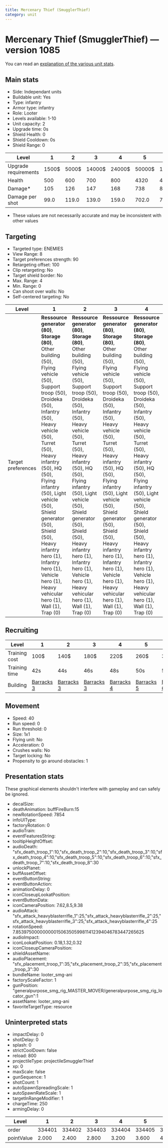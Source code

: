 ```yaml
---
title: Mercenary Thief (SmugglerThief)
category: unit
---
```


# Mercenary Thief (SmugglerThief) — version 1085

You can read an [explanation  of the various unit stats](unitexplained.md).

## Main stats

  * Side: Independant units
  * Buildable unit: Yes
  * Type: infantry
  * Armor type: infantry
  * Role: Looter
  * Levels available: 1-10
  * Unit capacity: 2
  * Upgrade time: 0s
  * Shield Health: 0
  * Shield Cooldown: 0s
  * Shield Range: 0

|Level               |1    |2    |3     |4     |5     |6      |7      |8      |9       |10      |
|--------------------|-----|-----|------|------|------|-------|-------|-------|--------|--------|
|Upgrade requirements|1500$|5000$|14000$|24000$|50000$|100000$|200000$|750000$|2000000$|4000000$|
|Health              |500  |600  |700   |800   |4320  |4800   |5280   |5760   |6240    |7200    |
|Damage*             |105  |126  |147   |168   |738   |819    |901    |983    |1065    |1229    |
|Damage per shot     |99.0 |119.0|139.0 |159.0 |702.0 |779.0  |858.0  |936.0  |1014.0  |1170.0  |

* These values are not necessarily accurate and may be inconsistent with other values

## Targeting

  * Targeted type: ENEMIES
  * View Range: 8
  * Target preferences strength: 90
  * Retargeting offset: 100
  * Clip retargeting: No
  * Target shield border: No
  * Max. Range: 4
  * Min. Range: 0
  * Can shoot over walls: No
  * Self-centered targeting: No

|Level             |1                                                                                                                                                                                                                                                                                                                                                                                                  |2                                                                                                                                                                                                                                                                                                                                                                                                  |3                                                                                                                                                                                                                                                                                                                                                                                                  |4                                                                                                                                                                                                                                                                                                                                                                                                  |5                                                                                                                                                                                                                                                                                                                                                                                                      |6                                                                                                                                                                                                                                                                                                                                                                                                      |7                                                                                                                                                                                                                                                                                                                                                                                                      |8                                                                                                                                                                                                                                                                                                                                                                                                      |9                                                                                                                                                                                                                                                                                                                                                                                                      |10                                                                                                                                                                                                                                                                                                                                                                                                     |
|------------------|---------------------------------------------------------------------------------------------------------------------------------------------------------------------------------------------------------------------------------------------------------------------------------------------------------------------------------------------------------------------------------------------------|---------------------------------------------------------------------------------------------------------------------------------------------------------------------------------------------------------------------------------------------------------------------------------------------------------------------------------------------------------------------------------------------------|---------------------------------------------------------------------------------------------------------------------------------------------------------------------------------------------------------------------------------------------------------------------------------------------------------------------------------------------------------------------------------------------------|---------------------------------------------------------------------------------------------------------------------------------------------------------------------------------------------------------------------------------------------------------------------------------------------------------------------------------------------------------------------------------------------------|-------------------------------------------------------------------------------------------------------------------------------------------------------------------------------------------------------------------------------------------------------------------------------------------------------------------------------------------------------------------------------------------------------|-------------------------------------------------------------------------------------------------------------------------------------------------------------------------------------------------------------------------------------------------------------------------------------------------------------------------------------------------------------------------------------------------------|-------------------------------------------------------------------------------------------------------------------------------------------------------------------------------------------------------------------------------------------------------------------------------------------------------------------------------------------------------------------------------------------------------|-------------------------------------------------------------------------------------------------------------------------------------------------------------------------------------------------------------------------------------------------------------------------------------------------------------------------------------------------------------------------------------------------------|-------------------------------------------------------------------------------------------------------------------------------------------------------------------------------------------------------------------------------------------------------------------------------------------------------------------------------------------------------------------------------------------------------|-------------------------------------------------------------------------------------------------------------------------------------------------------------------------------------------------------------------------------------------------------------------------------------------------------------------------------------------------------------------------------------------------------|
|Target preferences|**Ressource generator (80)**, **Storage (80)**, Other building (50), Flying vehicle (50), Support troop (50), Droideka (50), Infantry (50), Heavy vehicle (50), Turret (50), Heavy infantry (50), HQ (50), Flying infantry (50), Light vehicle (50), Shield generator (50), Shield (50), Heavy infantry hero (1), Infantry hero (1), Vehicle hero (1), Heavy vehicular hero (1), Wall (1), Trap (0)|**Ressource generator (80)**, **Storage (80)**, Other building (50), Flying vehicle (50), Support troop (50), Droideka (50), Infantry (50), Heavy vehicle (50), Turret (50), Heavy infantry (50), HQ (50), Flying infantry (50), Light vehicle (50), Shield generator (50), Shield (50), Heavy infantry hero (1), Infantry hero (1), Vehicle hero (1), Heavy vehicular hero (1), Wall (1), Trap (0)|**Ressource generator (80)**, **Storage (80)**, Other building (50), Flying vehicle (50), Support troop (50), Droideka (50), Infantry (50), Heavy vehicle (50), Turret (50), Heavy infantry (50), HQ (50), Flying infantry (50), Light vehicle (50), Shield generator (50), Shield (50), Heavy infantry hero (1), Infantry hero (1), Vehicle hero (1), Heavy vehicular hero (1), Wall (1), Trap (0)|**Ressource generator (80)**, **Storage (80)**, Other building (50), Flying vehicle (50), Support troop (50), Droideka (50), Infantry (50), Heavy vehicle (50), Turret (50), Heavy infantry (50), HQ (50), Flying infantry (50), Light vehicle (50), Shield generator (50), Shield (50), Heavy infantry hero (1), Infantry hero (1), Vehicle hero (1), Heavy vehicular hero (1), Wall (1), Trap (0)|**Ressource generator (80)**, **Storage (80)**, Heavy infantry hero (50), Other building (50), Flying vehicle (50), Infantry hero (50), Support troop (50), Droideka (50), Infantry (50), Heavy vehicle (50), Turret (50), Heavy infantry (50), Vehicle hero (50), HQ (50), Heavy vehicular hero (50), Flying infantry (50), Light vehicle (50), Shield generator (50), Shield (50), Wall (1), Trap (0)|**Ressource generator (80)**, **Storage (80)**, Heavy infantry hero (50), Other building (50), Flying vehicle (50), Infantry hero (50), Support troop (50), Droideka (50), Infantry (50), Heavy vehicle (50), Turret (50), Heavy infantry (50), Vehicle hero (50), HQ (50), Heavy vehicular hero (50), Flying infantry (50), Light vehicle (50), Shield generator (50), Shield (50), Wall (1), Trap (0)|**Ressource generator (80)**, **Storage (80)**, Heavy infantry hero (50), Other building (50), Flying vehicle (50), Infantry hero (50), Support troop (50), Droideka (50), Infantry (50), Heavy vehicle (50), Turret (50), Heavy infantry (50), Vehicle hero (50), HQ (50), Heavy vehicular hero (50), Flying infantry (50), Light vehicle (50), Shield generator (50), Shield (50), Wall (1), Trap (0)|**Ressource generator (80)**, **Storage (80)**, Heavy infantry hero (50), Other building (50), Flying vehicle (50), Infantry hero (50), Support troop (50), Droideka (50), Infantry (50), Heavy vehicle (50), Turret (50), Heavy infantry (50), Vehicle hero (50), HQ (50), Heavy vehicular hero (50), Flying infantry (50), Light vehicle (50), Shield generator (50), Shield (50), Wall (1), Trap (0)|**Ressource generator (80)**, **Storage (80)**, Heavy infantry hero (50), Other building (50), Flying vehicle (50), Infantry hero (50), Support troop (50), Droideka (50), Infantry (50), Heavy vehicle (50), Turret (50), Heavy infantry (50), Vehicle hero (50), HQ (50), Heavy vehicular hero (50), Flying infantry (50), Light vehicle (50), Shield generator (50), Shield (50), Wall (1), Trap (0)|**Ressource generator (80)**, **Storage (80)**, Heavy infantry hero (50), Other building (50), Flying vehicle (50), Infantry hero (50), Support troop (50), Droideka (50), Infantry (50), Heavy vehicle (50), Turret (50), Heavy infantry (50), Vehicle hero (50), HQ (50), Heavy vehicular hero (50), Flying infantry (50), Light vehicle (50), Shield generator (50), Shield (50), Wall (1), Trap (0)|

## Recruiting

|Level        |1                                  |2                                  |3                                  |4                                  |5                                  |6                                  |7                                  |8                                  |9                                  |10                                  |
|-------------|-----------------------------------|-----------------------------------|-----------------------------------|-----------------------------------|-----------------------------------|-----------------------------------|-----------------------------------|-----------------------------------|-----------------------------------|------------------------------------|
|Training cost|100$                               |140$                               |180$                               |220$                               |260$                               |300$                               |340$                               |380$                               |420$                               |460$                                |
|Training time|42s                                |44s                                |46s                                |48s                                |50s                                |52s                                |54s                                |56s                                |58s                                |1m                                  |
|Building     |[Barracks 3](smugglerBarracks.html)|[Barracks 3](smugglerBarracks.html)|[Barracks 3](smugglerBarracks.html)|[Barracks 4](smugglerBarracks.html)|[Barracks 5](smugglerBarracks.html)|[Barracks 6](smugglerBarracks.html)|[Barracks 7](smugglerBarracks.html)|[Barracks 8](smugglerBarracks.html)|[Barracks 9](smugglerBarracks.html)|[Barracks 10](smugglerBarracks.html)|

## Movement

  * Speed: 40
  * Run speed: 0
  * Run threshold: 0
  * Size: 1x1
  * Flying unit: No
  * Acceleration: 0
  * Crushes walls: No
  * Target locking: No
  * Propensity to go around obstacles: 1

## Presentation stats

These graphical elements shouldn't interfere with gameplay and can safely be ignored.

  * decalSize: 
  * deathAnimation: buffFireBurn:15
  * newRotationSpeed: 7854
  * infoUIType: 
  * factoryRotation: 0
  * audioTrain: 
  * eventFeaturesString: 
  * tooltipHeightOffset: 
  * audioDeath: "sfx_death_troop_1":10,"sfx_death_troop_2":10,"sfx_death_troop_3":10,"sfx_death_troop_4":10,"sfx_death_troop_5":10,"sfx_death_troop_6":10,"sfx_death_troop_7":10,"sfx_death_troop_8":30
  * unlockPlanet: 
  * buffAssetOffset: 
  * eventButtonString: 
  * eventButtonAction: 
  * animationDelay: 0
  * iconCloseupLookatPosition: 
  * eventButtonData: 
  * iconCameraPosition: 7.62,8.5,9.38
  * audioAttack: "sfx_attack_heavyblasterrifle_1":25,"sfx_attack_heavyblasterrifle_2":25,"sfx_attack_heavyblasterrifle_3":25,"sfx_attack_heavyblasterrifle_4":25
  * rotationSpeed: 7.8539750000000001506350599811412394046783447265625
  * audioImpact: 
  * iconLookatPosition: 0.18,1.32,0.32
  * iconCloseupCameraPosition: 
  * shieldAssetName: 
  * audioPlacement: "sfx_placement_troop_1":35,"sfx_placement_troop_2":35,"sfx_placement_troop_3":30
  * bundleName: looter_smg-ani
  * factoryScaleFactor: 1
  * gunPosition: "generalpurpose_smg_rig_MASTER_MOVER/generalpurpose_smg_rig_locator_gun":1
  * assetName: looter_smg-ani
  * favoriteTargetType: resource

## Uninterpreted stats

  * impactDelay: 0
  * shotDelay: 0
  * splash: 0
  * strictCoolDown: false
  * reload: 800
  * projectileType: projectileSmugglerThief
  * xp: 0
  * maxScale: false
  * gunSequence: 1
  * shotCount: 1
  * autoSpawnSpreadingScale: 1
  * autoSpawnRateScale: 1
  * targetInRangeModifier: 1
  * chargeTime: 250
  * armingDelay: 0

|Level     |1     |2     |3     |4     |5     |6     |7     |8     |9     |10    |
|----------|------|------|------|------|------|------|------|------|------|------|
|order     |334401|334402|334403|334404|334405|334406|334407|334408|334409|334410|
|pointValue|2.000 |2.400 |2.800 |3.200 |3.600 |4.000 |4.400 |4.800 |5.200 |6.000 |

